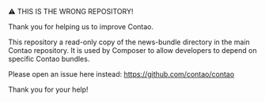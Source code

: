 ⚠ THIS IS THE WRONG REPOSITORY!

Thank you for helping us to improve Contao.

This repository a read-only copy of the news-bundle directory in the main
Contao repository. It is used by Composer to allow developers to depend on
specific Contao bundles.

Please open an issue here instead: https://github.com/contao/contao

Thank you for your help!

